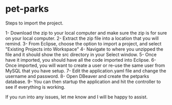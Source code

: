 # pet-parks

Steps to import the project.

1- Download the zip to your local computer and make sure the zip is for sure on your local computer.
2- Extract the zip file into a location that you will remind.
3- From Eclipse, choose the option to import a project, and select "Existing Projects into Workspace"
4- Navigate to where you unzipped the file and it should show the src directory in your Select window.
5- Once have it imported, you should have all the code imported into Eclipse.
6- Once imported, you will want to create a user or re-use the same user from MySQL that you have setup.
7- Edit the application.yaml file and change the username and password.
8- Open DBeaver and create the petparks database.
9- You can then startup the application and hit the controller to see if everything is working.

If you run into any issues, let me know and I will be happy to assist.
